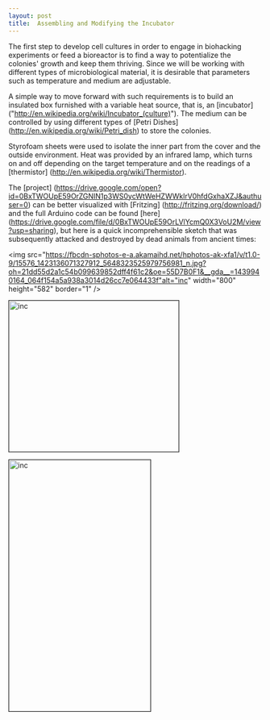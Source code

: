 ```yaml
---
layout: post
title:  Assembling and Modifying the Incubator
---
```


The first step to develop cell cultures in order to engage in biohacking experiments or feed a bioreactor is to find a way to potentialize the colonies' growth and keep them thriving. Since we will be working with different types of microbiological material, it is desirable that parameters such as temperature and medium are adjustable.

A simple way to move forward with such requirements is to build an insulated box furnished with a variable heat source, that is, an [incubator] ("http://en.wikipedia.org/wiki/Incubator_(culture)"). The medium can be controlled by using different types of [Petri Dishes] (http://en.wikipedia.org/wiki/Petri_dish) to store the colonies.

Styrofoam sheets were used to isolate the inner part from the cover and the outside environment. Heat was provided by an infrared lamp, which turns on and off depending on the target temperature and on the readings of a [thermistor] (http://en.wikipedia.org/wiki/Thermistor). 

The [project] (https://drive.google.com/open?id=0BxTWOUpE59OrZGNIN1p3WS0ycWtWeHZWWklrV0hfdGxhaXZJ&authuser=0) can be better visualized with [Fritzing] (http://fritzing.org/download/) and the full Arduino code can be found [here] (https://drive.google.com/file/d/0BxTWOUpE59OrLVlYcmQ0X3VoU2M/view?usp=sharing), but here is a quick incomprehensible sketch that was subsequently attacked and destroyed by dead animals from ancient times:

<img src="https://fbcdn-sphotos-e-a.akamaihd.net/hphotos-ak-xfa1/v/t1.0-9/15576_1423136071327912_5648323525979756981_n.jpg?oh=21dd55d2a1c54b099639852dff4f61c2&oe=55D7B0F1&__gda__=1439940164_064f154a5a938a3014d26cc7e064433f"alt="inc" width="800" height="582" border="1" />

<img src="https://fbcdn-sphotos-d-a.akamaihd.net/hphotos-ak-xpf1/v/t1.0-9/10898297_1423073181334201_8190557592477610890_n.jpg?oh=0d47447df6dcc29c8fd02685348a4929&oe=559BCDE9&__gda__=1441139670_2c2e2218cc17e0ab0020071efa0633ba" 
alt="inc" width="337" height="300" border="1" />


<img src="https://fbcdn-sphotos-g-a.akamaihd.net/hphotos-ak-xaf1/v/t1.0-9/1546273_1423063354668517_6674142658355745583_n.jpg?oh=a9b66f904ff077f6e79bac6aef33ac4a&oe=55991697&__gda__=1436403238_1c215a35c7634a29ed6a686b296f97b5" 
alt="inc" width="281" height="499" border="1" />
